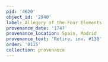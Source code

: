 ```yaml
---
pid: '4620'
object_id: '2940'
label: Allegory of the Four Elements
provenance_date: '1747'
provenance_location: Spain, Madrid
provenance_text: 'Retiro, inv. #138'
order: '0115'
collection: provenance
---
```

